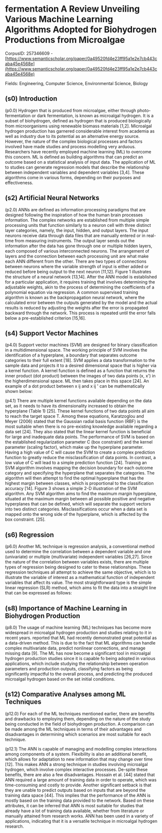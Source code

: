 # fermentation A Review Unveiling Various Machine Learning Algorithms Adopted for Biohydrogen Productions from Microalgae

CorpusID: 257346609 - [https://www.semanticscholar.org/paper/0a49520fd4e23ff95a1e2e7cb443caba45e4568e](https://www.semanticscholar.org/paper/0a49520fd4e23ff95a1e2e7cb443caba45e4568e)

Fields: Engineering, Computer Science, Environmental Science, Biology

## (s0) Introduction
(p0.0) Hydrogen that is produced from microalgae, either through photo-fermentation or dark fermentation, is known as microalgal hydrogen. It is a subset of biohydrogen, defined as hydrogen that is produced biologically from microorganisms using renewable biomass materials [1,2]. Microalgal hydrogen production has garnered considerable interest from academia as well as industry due to its potential as an alternative energy source. However, the nature of the complex biological processes and factors involved have made studies and process modelling very arduous. Researchers have recently employed machine learning (ML) to overcome this concern. ML is defined as building algorithms that can predict an outcome based on a statistical analysis of input data. The application of ML to studies can generate regression models that describe the relationship between independent variables and dependent variables [3,4]. These algorithms come in various forms, depending on their purposes and effectiveness.
## (s2) Artificial Neural Networks
(p2.0) ANNs are defined as information processing paradigms that are designed following the inspiration of how the human brain processes information. The complex networks are established from multiple simple processing units that function similarly to a neuron cell with three distinct layer categories, namely, the input, hidden, and output layers. The input neurons receive data through data files that are manually entered or in real-time from measuring instruments. The output layer sends out the information after the data has gone through one or multiple hidden layers, each composed of various interconnected neurons. The arrangement of layers and the connection between each processing unit are what make each ANN different from the other. There are two types of connections between neurons where the variable strength of input is either added or reduced before being output to the next neuron [11,12]. Figure 1 illustrates the structure of a neural network [13,14]. After the ANN model is established for a particular application, it requires training that involves determining the adjustable weights, akin to the process of determining the coefficients of a polynomial equation via regression. A common supervised training algorithm is known as the backpropagation neural network, where the calculated error between the outputs generated by the model and the actual results is reduced by adjusting the weights after the error is propagated backward through the network. This process is repeated until the error falls below a pre-established criterion [15,16]. 
## (s4) Support Vector Machines
(p4.0) Support vector machines (SVM) are designed for binary classification in a multidimensional space. The working principle of SVM involves the identification of a hyperplane, a boundary that separates outcome categories to their full extent [18]. SVM applies a data transformation to the sample data and projects it to a desired dimensional space that is higher via a kernel function. A kernel function is defined as a function that returns the inner product (dot product) between the images of two data points (x, x') in the higherdimensional space. ML then takes place in this space [24]. An example of a dot product between x ij and x ij ' can be mathematically shown below:

(p4.1) There are multiple kernel functions available depending on the data set, as it needs to have its dimensionality increased to obtain the hyperplane (Table 1) [25]. These kernel functions of two data points all aim to reach the target space T. Among these equations, Karatzoglou and Meyer (2006) stated that the Gaussian radial basis function (RBF) is the most suitable when there is no pre-existing knowledge available regarding a data set [24]. They also stated that the linear kernel function is beneficial for large and inadequate data points. The performance of SVM is based on the established regularization parameter C (box constraint) and the kernel parameter (scaling factor), which make up the hyperplane parameter. Having a high value of C will cause the SVM to create a complex prediction function to greatly reduce the misclassification of data points. In contrast, a low value of C will lead to a simple prediction function [24]. Training an SVM algorithm involves mapping the decision boundary for each outcome category and specifying the hyperplane that separates the categories. The algorithm will then attempt to find the optimal hyperplane that has the highest margin between classes, which is proportional to the classification accuracy [14]. Figure 3 shows a simple 2-D illustration of the SVM algorithm. Any SVM algorithm aims to find the maximum margin hyperplane, situated at the maximum margin between all possible positive and negative hyperplanes that can be defined, which will separate the support vectors into two distinct categories. Misclassifications occur when a data set is mapped onto the wrong side of the hyperplane, which is affected by the box constraint.  [25].
## (s6) Regression
(p6.0) Another ML technique is regression analysis, a conventional method used to determine the correlation between a dependent variable and one (univariate) or multiple (multivariate) independent variables [26,27]. Since the nature of the correlation between variables exists, there are multiple types of regression being designed to cater to these relationships. These regression techniques all attempt to achieve the same objective, which is to illustrate the variable of interest as a mathematical function of independent variables that affect its value. The most straightforward type is the simple linear regression (SLR) method, which aims to fit the data into a straight line that can be expressed as follows:
## (s8) Importance of Machine Learning in Biohydrogen Production
(p8.0) The usage of machine learning (ML) techniques has become more widespread in microalgal hydrogen production and studies relating to it in recent years.  reported that ML had recently demonstrated great potential as a data-driven method. This is due to the fact that ML algorithms can handle complex multivariate data, predict nonlinear connections, and manage missing data [9]. The ML has now become a significant tool in microalgal hydrogen production studies since it is capable fo being adopted in various applications, which include studying the relationship between operation parameters and production outputs, classifying factors as being significantly impactful to the overall process, and predicting the produced microalgal hydrogen based on the set initial conditions.
## (s12) Comparative Analyses among ML Techniques
(p12.0) For each of the ML techniques mentioned earlier, there are benefits and drawbacks to employing them, depending on the nature of the study being conducted in the field of biohydrogen production. A comparison can be made among the ML techniques in terms of their advantages and disadvantages in determining which scenarios are most suitable for each technique.

(p12.1) The ANN is capable of managing and modelling complex interactions among components of a system. Flexibility is also an additional benefit, which allows for adaptation to new information that may change over time [12]. This makes ANN a strong technique in studies involving microalgal hydrogen, which involve complex interactive processes. De-spite these benefits, there are also a few disadvantages. Hossain et al. [44] stated that ANN required a large amount of training data in order to operate, which was time-consuming and costly to provide. Another significant setback is that they are unable to predict outputs based on inputs that are beyond the training data space [44]. This implies that the performance of the ANN is mostly based on the training data provided to the network. Based on these attributes, it can be inferred that ANN is most suitable for studies that already have a lot of training data available, whether from literature or manually attained from research works. ANN has been used in a variety of applications, indicating that it is a versatile technique in microalgal hydrogen research.

